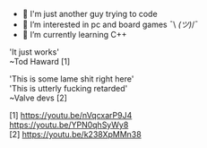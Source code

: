 - 👋 I'm just another guy trying to code
- 👀 I’m interested in pc and board games ¯\ _(ツ)_/¯
- 🌱 I’m currently learning C++

'It just works'  
	~Tod Haward [1]  

'This is some lame shit right here'  
'This is utterly fucking retarded'  
	~Valve devs [2]  
	
	
	
[1] https://youtu.be/nVqcxarP9J4  
    https://youtu.be/YPN0qhSyWy8  
[2] https://youtu.be/k238XpMMn38

<!---
Temoli/Temoli is a ✨ special ✨ repository because its `README.md` (this file) appears on your GitHub profile.
You can click the Preview link to take a look at your changes.
--->

